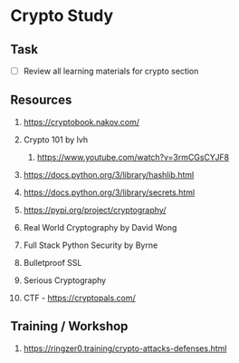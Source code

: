 # Crypto Study

## Task

- [ ] Review all learning materials for crypto section



## Resources

1. https://cryptobook.nakov.com/
2. Crypto 101 by lvh
   1. https://www.youtube.com/watch?v=3rmCGsCYJF8

3. https://docs.python.org/3/library/hashlib.html
4. https://docs.python.org/3/library/secrets.html
5. https://pypi.org/project/cryptography/
6. Real World Cryptography by David Wong
7. Full Stack Python Security by Byrne
8. Bulletproof SSL
9. Serious Cryptography
10. CTF - https://cryptopals.com/



## Training / Workshop

1. https://ringzer0.training/crypto-attacks-defenses.html